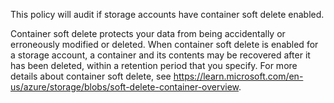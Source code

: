 This policy will audit if storage accounts have container soft delete enabled.

Container soft delete protects your data from being accidentally or erroneously modified or deleted. When container soft delete is enabled for a storage account, a container and its contents may be recovered after it has been deleted, within a retention period that you specify. For more details about container soft delete, see https://learn.microsoft.com/en-us/azure/storage/blobs/soft-delete-container-overview.
